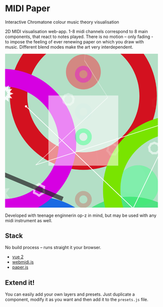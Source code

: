 # MIDI Paper
Interactive Chromatone colour music theory visualisation

2D MIDI visualisation web-app. 1-8 midi channels correspond to 8 main components, that react to notes played. There is no motion – only fading - to impose the feeling of ever renewing paper on which you draw with music. Different blend modes make the art very interdependent.

![](https://raw.githubusercontent.com/DeFUCC/midi-paper/master/Screenshot-2019-12-05-at-21.43.34-768x769.png)

Developed with teenage enginnerin op-z in mind, but may be used with any midi instrument as well.

## Stack
No build process – runs straight it your browser. 

- [vue 2](https://vuejs.org/)
- [webmidi.js](https://github.com/djipco/webmidi)
- [paper.js](http://paperjs.org/)

## Extend it!

You can easily add your own layers and presets. Just duplicate a component, modify it as you want and then add it to the `presets.js` file. 